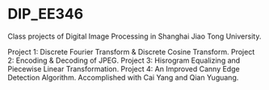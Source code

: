 # DIP_EE346
Class projects of Digital Image Processing in Shanghai Jiao Tong University.

Project 1: Discrete Fourier Transform & Discrete Cosine Transform.
Project 2: Encoding & Decoding of JPEG.
Project 3: Hisrogram Equalizing and Piecewise Linear Transformation.
Project 4: An Improved Canny Edge Detection Algorithm. Accomplished with Cai Yang and Qian Yuguang.
